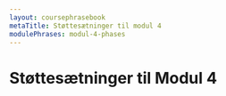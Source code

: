 ```yaml
---
layout: coursephrasebook
metaTitle: Støttesætninger til modul 4
modulePhrases: modul-4-phases
---
```

# Støttesætninger til Modul 4

